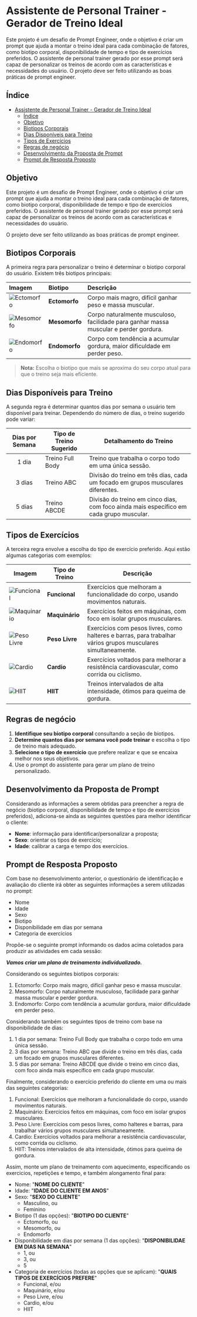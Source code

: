 # Assistente de Personal Trainer - Gerador de Treino Ideal

Este projeto é um desafio de Prompt Engineer, onde o objetivo é criar um prompt que ajuda a montar o treino ideal para cada combinação de fatores, como biotipo corporal, disponibilidade de tempo e tipo de exercícios preferidos. O assistente de personal trainer gerado por esse prompt será capaz de personalizar os treinos de acordo com as características e necessidades do usuário. O projeto deve ser feito utilizando as boas práticas de prompt engineer.

## Índice

- [Assistente de Personal Trainer - Gerador de Treino Ideal](#assistente-de-personal-trainer---gerador-de-treino-ideal)
  - [Índice](#índice)
  - [Objetivo](#objetivo)
  - [Biotipos Corporais](#biotipos-corporais)
  - [Dias Disponíveis para Treino](#dias-disponíveis-para-treino)
  - [Tipos de Exercícios](#tipos-de-exercícios)
  - [Regras de negócio](#regras-de-negócio)
  - [Desenvolvimento da Proposta de Prompt](#desenvolvimento-da-proposta-de-prompt)
  - [Prompt de Resposta Proposto](#prompt-de-resposta-proposto)

## Objetivo

Este projeto é um desafio de Prompt Engineer, onde o objetivo é criar um prompt que ajuda a montar o treino ideal para cada combinação de fatores, como biotipo corporal, disponibilidade de tempo e tipo de exercícios preferidos. O assistente de personal trainer gerado por esse prompt será capaz de personalizar os treinos de acordo com as características e necessidades do usuário.

O projeto deve ser feito utilizando as boas práticas de prompt engineer.

## Biotipos Corporais

A primeira regra para personalizar o treino é determinar o biotipo corporal do usuário. Existem três biotipos principais:

| Imagem | Biotipo | Descrição |
| :----- | :------ | :-------- |
| ![Ectomorfo](./images/ectomorph.jpg) | **Ectomorfo** | Corpo mais magro, difícil ganhar peso e massa muscular. |
| ![Mesomorfo](./images/mesomorph.jpg) | **Mesomorfo** | Corpo naturalmente musculoso, facilidade para ganhar massa muscular e perder gordura. |
| ![Endomorfo](./images/endmorph.jpg)  | **Endomorfo** | Corpo com tendência a acumular gordura, maior dificuldade em perder peso. |

> **Nota:** Escolha o biotipo que mais se aproxima do seu corpo atual para que o treino seja mais eficiente.

## Dias Disponíveis para Treino

A segunda regra é determinar quantos dias por semana o usuário tem disponível para treinar. Dependendo do número de dias, o treino sugerido pode variar:

| **Dias por Semana** | **Tipo de Treino Sugerido** | **Detalhamento do Treino** |
| :-----------------: | --------------------------- | -------------------------- | 
| 1 dia               | Treino Full Body            | Treino que trabalha o corpo todo em uma única sessão. |
| 3 dias              | Treino ABC                  | Divisão do treino em três dias, cada um focado em grupos musculares diferentes. |
| 5 dias              | Treino ABCDE                | Divisão do treino em cinco dias, com foco ainda mais específico em cada grupo muscular. |

## Tipos de Exercícios

A terceira regra envolve a escolha do tipo de exercício preferido. Aqui estão algumas categorias com exemplos:

| **Imagem**                          | **Tipo de Treino** | **Descrição**                                                                                                 |
| ----------------------------------- | ------------------ | ------------------------------------------------------------------------------------------------------------- |
| ![Funcional](./images/dumbells.png) | **Funcional**      | Exercícios que melhoram a funcionalidade do corpo, usando movimentos naturais.                                |
| ![Maquinario](./images/4760665.png) | **Maquinário**     | Exercícios feitos em máquinas, com foco em isolar grupos musculares.                                          |
| ![Peso Livre](./images/barr.png)    | **Peso Livre**     | Exercícios com pesos livres, como halteres e barras, para trabalhar vários grupos musculares simultaneamente. |
| ![Cardio](./images/cardio.png)      | **Cardio**         | Exercícios voltados para melhorar a resistência cardiovascular, como corrida ou ciclismo.                     |
| ![HIIT](./images/hiit.png)          | **HIIT**           | Treinos intervalados de alta intensidade, ótimos para queima de gordura.                                      |

## Regras de negócio

1. **Identifique seu biotipo corporal** consultando a seção de biotipos.
1. **Determine quantos dias por semana você pode treinar** e escolha o tipo de treino mais adequado.
1. **Selecione o tipo de exercício** que prefere realizar e que se encaixa melhor nos seus objetivos.
1. Use o prompt do assistente para gerar um plano de treino personalizado.

## Desenvolvimento da Proposta de Prompt

Considerando as informações a serem obtidas para preencher a regra de negócio (biotipo corporal, disponibilidade de tempo e tipo de exercícios preferidos), adiciona-se ainda as seguintes questões para melhor identificar o cliente:

- **Nome**: informação para identificar/personalizar a proposta;
- **Sexo**: orientar os tipos de exercício;
- **Idade**: calibrar a carga e tempo dos exercícios.

## Prompt de Resposta Proposto

Com base no desenvolvimento anterior, o questionário de identificação e avaliação do cliente irá obter as seguintes informações a serem utilizadas no prompt:

- Nome
- Idade
- Sexo
- Biotipo
- Disponibilidade em dias por semana
- Categoria de exercícios

Propõe-se o seguinte prompt informando os dados acima coletados para produzir as atividades em cada sessão:

***Vamos criar um plano de treinamento individualizado.***

Considerando os seguintes biotipos corporais:

1) Ectomorfo: Corpo mais magro, difícil ganhar peso e massa muscular.
2) Mesomorfo: Corpo naturalmente musculoso, facilidade para ganhar massa muscular e perder gordura.
3) Endomorfo: Corpo com tendência a acumular gordura, maior dificuldade em perder peso.

Considerando também os seguintes tipos de treino com base na disponibilidade de dias:

1) 1 dia por semana: Treino Full Body que trabalha o corpo todo em uma única sessão.
2) 3 dias por semana: Treino ABC que divide o treino em três dias, cada um focado em grupos musculares diferentes.
3) 5 dias por semana: Treino ABCDE que divide o treino em cinco dias, com foco ainda mais específico em cada grupo muscular.

Finalmente, considerando o exercício preferido do cliente em uma ou mais das seguintes categorias:

1) Funcional: Exercícios que melhoram a funcionalidade do corpo, usando movimentos naturais.
2) Maquinário: Exercícios feitos em máquinas, com foco em isolar grupos musculares.
3) Peso Livre: Exercícios com pesos livres, como halteres e barras, para trabalhar vários grupos musculares simultaneamente.
4) Cardio: Exercícios voltados para melhorar a resistência cardiovascular, como corrida ou ciclismo.
5) HIIT: Treinos intervalados de alta intensidade, ótimos para queima de gordura.

Assim, monte um plano de treinamento com aquecimento, especificando os exercicios, repetições e tempo, e também alongamento final para:

- Nome: "**NOME DO CLIENTE**"
- Idade: "**IDADE DO CLIENTE EM ANOS**"
- Sexo: "**SEXO DO CLIENTE**"
  - Masculino, ou
  - Feminino
- Biotipo (1 das opções): "**BIOTIPO DO CLIENTE**"
  - Ectomorfo, ou
  - Mesomorfo, ou
  - Endomorfo
- Disponibilidade em dias por semana (1 das opções): "**DISPONIBILIDAE EM DIAS NA SEMANA**"
  - 1, ou
  - 3, ou
  - 5
- Categoria de exercícios (todas as opções que se aplicam): "**QUAIS TIPOS DE EXERCÍCIOS PREFERE**"
  - Funcional, e/ou
  - Maquinário, e/ou
  - Peso Livre, e/ou
  - Cardio, e/ou
  - HIIT
